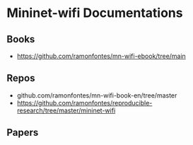 # Mininet-wifi  Documentations
## Books
- https://github.com/ramonfontes/mn-wifi-ebook/tree/main
## Repos
- github.com/ramonfontes/mn-wifi-book-en/tree/master
- https://github.com/ramonfontes/reproducible-research/tree/master/mininet-wifi
## Papers

